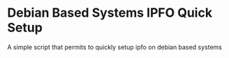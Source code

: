 # Debian Based Systems IPFO Quick Setup

A simple script that permits to quickly setup ipfo on debian based
systems

